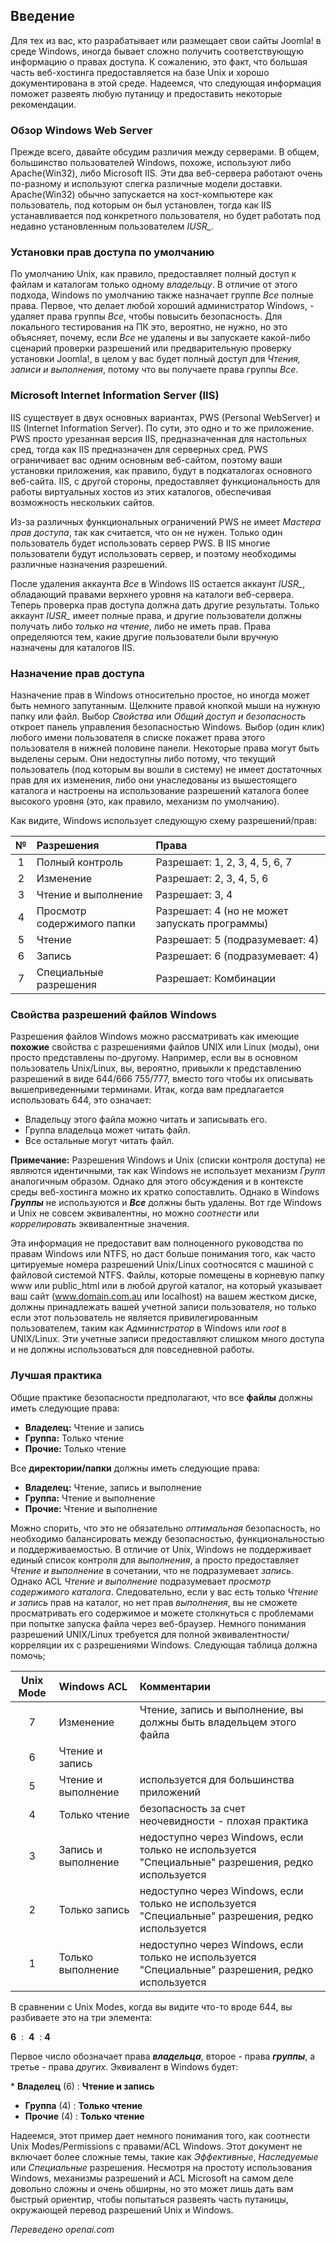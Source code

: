 <!-- Filename: How_do_Windows_file_permissions_work%3F / Display title: Разрешения на файлы в Windows  -->

## Введение

Для тех из вас, кто разрабатывает или размещает свои сайты Joomla! в среде Windows, иногда бывает сложно получить соответствующую информацию о правах доступа. К сожалению, это факт, что большая часть веб-хостинга предоставляется на базе Unix и хорошо документирована в этой среде. Надеемся, что следующая информация поможет развеять любую путаницу и предоставить некоторые рекомендации.

### Обзор Windows Web Server

Прежде всего, давайте обсудим различия между серверами. В общем, большинство пользователей Windows, похоже, используют либо Apache(Win32), либо Microsoft IIS. Эти два веб-сервера работают очень по-разному и используют слегка различные модели доставки. Apache(Win32) обычно запускается на хост-компьютере как пользователь, под которым он был установлен, тогда как IIS устанавливается под конкретного пользователя, но будет работать под недавно установленным пользователем *IUSR_*.

### Установки прав доступа по умолчанию

По умолчанию Unix, как правило, предоставляет полный доступ к файлам и каталогам только одному *владельцу*. В отличие от этого подхода, Windows по умолчанию также назначает группе *Все* полные права. Первое, что делает любой хороший администратор Windows, - удаляет права группы *Все*, чтобы повысить безопасность. Для локального тестирования на ПК это, вероятно, не нужно, но это объясняет, почему, если *Все* не удалены и вы запускаете какой-либо сценарий проверки разрешений или предварительную проверку установки Joomla!, в целом у вас будет полный доступ для *Чтения, записи и выполнения*, потому что вы получаете права группы *Все*.

### Microsoft Internet Information Server (IIS)

IIS существует в двух основных вариантах, PWS (Personal WebServer) и IIS (Internet Information Server). По сути, это одно и то же приложение. PWS просто урезанная версия IIS, предназначенная для настольных сред, тогда как IIS предназначен для серверных сред. PWS ограничивает вас одним основным веб-сайтом, поэтому ваши установки приложения, как правило, будут в подкаталогах основного веб-сайта. IIS, с другой стороны, предоставляет функциональность для работы виртуальных хостов из этих каталогов, обеспечивая возможность нескольких сайтов.

Из-за различных функциональных ограничений PWS не имеет *Мастера прав доступа*, так как считается, что он не нужен. Только один пользователь будет использовать сервер PWS. В IIS многие пользователи будут использовать сервер, и поэтому необходимы различные назначения разрешений.

После удаления аккаунта *Все* в Windows IIS остается аккаунт *IUSR_*, обладающий правами верхнего уровня на каталоги веб-сервера. Теперь проверка прав доступа должна дать другие результаты. Только аккаунт *IUSR_* имеет полные права, и другие пользователи должны получать либо *только на чтение*, либо не иметь прав. Права определяются тем, какие другие пользователи были вручную назначены для каталогов IIS.

### Назначение прав доступа

Назначение прав в Windows относительно простое, но иногда может быть немного запутанным. Щелкните правой кнопкой мыши на нужную папку или файл. Выбор *Свойства* или *Общий доступ и безопасность* откроет панель управления безопасностью Windows. Выбор (один клик) любого имени пользователя в списке покажет права этого пользователя в нижней половине панели. Некоторые права могут быть выделены серым. Они недоступны либо потому, что текущий пользователь (под которым вы вошли в систему) не имеет достаточных прав для их изменения, либо они унаследованы из вышестоящего каталога и настроены на использование разрешений каталога более высокого уровня (это, как правило, механизм по умолчанию).

Как видите, Windows использует следующую схему разрешений/прав:

| № | Разрешения | Права |
|:-----:|:----------|:---------|
| 1 | Полный контроль | Разрешает: 1, 2, 3, 4, 5, 6, 7 |
| 2 | Изменение | Разрешает: 2, 3, 4, 5, 6 |
| 3 | Чтение и выполнение | Разрешает: 3, 4 |
| 4 | Просмотр содержимого папки | Разрешает: 4 (но не может запускать программы) |
| 5 | Чтение | Разрешает: 5 (подразумевает: 4) |
| 6 | Запись | Разрешает: 6 (подразумевает: 4) |
| 7 | Специальные разрешения | Разрешает: Комбинации |

### Свойства разрешений файлов Windows

Разрешения файлов Windows можно рассматривать как имеющие **похожие** свойства с разрешениями файлов UNIX или Linux (моды), они просто представлены по-другому. Например, если вы в основном пользователь Unix/Linux, вы, вероятно, привыкли к представлению разрешений в виде 644/666 755/777, вместо того чтобы их описывать вышеприведенными терминами. Итак, когда вам предлагается использовать 644, это означает:

* Владельцу этого файла можно читать и записывать его.
* Группа владельца может читать файл.
* Все остальные могут читать файл.

**Примечание:** Разрешения Windows и Unix (списки контроля доступа) не являются идентичными, так как Windows не использует механизм *Групп* аналогичным образом. Однако для этого обсуждения и в контексте среды веб-хостинга можно их кратко сопоставлить. Однако в Windows ***Группы*** не используются и ***Все*** должны быть удалены. Вот где Windows и Unix не совсем эквивалентны, но можно *соотнести* или *коррелировать* эквивалентные значения.

Эта информация не предоставит вам полноценного руководства по правам Windows или NTFS, но даст больше понимания того, как часто цитируемые номера разрешений Unix/Linux соотносятся с машиной с файловой системой NTFS. Файлы, которые помещены в корневую папку www или public_html или в любой другой каталог, на который указывает ваш сайт (www.domain.com.au или localhost) на вашем жестком диске, должны принадлежать вашей учетной записи пользователя, но только если этот пользователь не является привилегированным пользователем, таким как *Администратор* в Windows или *root* в UNIX/Linux. Эти учетные записи предоставляют слишком много доступа и не должны использоваться для повседневной работы.

### Лучшая практика

Общие практике безопасности предполагают, что все **файлы** должны иметь следующие права:

* **Владелец:** Чтение и запись
* **Группа:** Только чтение
* **Прочие:** Только чтение

Все **директории/папки** должны иметь следующие права:

* **Владелец:** Чтение, запись и выполнение
* **Группа:** Чтение и выполнение
* **Прочие:** Чтение и выполнение

Можно спорить, что это не обязательно *оптимальная* безопасность, но необходимо балансировать между безопасностью, функциональностью и поддерживаемостью. В отличие от Unix, Windows не поддерживает единый список контроля для *выполнения*, а просто предоставляет *Чтение и выполнение* в сочетании, что не подразумевает *запись*. Однако ACL *Чтение и выполнение* подразумевает *просмотр содержимого каталога*. Следовательно, если у вас есть только *Чтение и запись* прав на каталог, но нет прав *выполнения*, вы не сможете просматривать его содержимое и можете столкнуться с проблемами при попытке запуска файла через веб-браузер. Немного понимания разрешений UNIX/Linux требуется для полной эквивалентности/корреляции их с разрешениями Windows. Следующая таблица должна помочь;

| Unix Mode | Windows ACL | Комментарии |
|:-----:|:----------|:---------|
| 7 | Изменение | Чтение, запись и выполнение, вы должны быть владельцем этого файла |
| 6 | Чтение и запись |  |
| 5 | Чтение и выполнение | используется для большинства приложений |
| 4 | Только чтение | безопасность за счет неочевидности - плохая практика |
| 3 | Запись и выполнение | недоступно через Windows, если только не используется "Специальные" разрешения, редко используется |
| 2 | Только запись | недоступно через Windows, если только не используется "Специальные" разрешения, редко используется |
| 1 | Только выполнение | недоступно через Windows, если только не используется "Специальные" разрешения, редко используется |

В сравнении с Unix Modes, когда вы видите что-то вроде 644, вы разбиваете это на три элемента:

**6**  :  **4**  : **4**

Первое число обозначает права ***владельца***, второе - права ***группы***, а третье - права *других*. Эквивалент в Windows будет:

* **Владелец** (6) : **Чтение и запись**
* **Группа** (4) : **Только чтение**
* **Прочие** (4) : **Только чтение**

Надеемся, этот пример дает немного понимания того, как соотнести Unix Modes/Permissions с правами/ACL Windows. Этот документ не включает более сложные темы, такие как *Эффективные*, *Наследуемые* или *Специальные* разрешения. Несмотря на простоту использования Windows, механизмы разрешений и ACL Microsoft на самом деле довольно сложны и очень обширны, но это может лишь дать вам быстрый ориентир, чтобы попытаться развеять часть путаницы, окружающей перевод разрешений Unix и Windows.

*Переведено openai.com*

